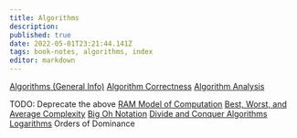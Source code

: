 ```yaml
---
title: Algorithms
description: 
published: true
date: 2022-05-01T23:21:44.141Z
tags: book-notes, algorithms, index
editor: markdown
---
```


[Algorithms (General Info)](/computer-science/algorithms-and-data-structures/algorithms-general)
[Algorithm Correctness](/computer-science/algorithms-and-data-structures/algorithm-correctness)
[Algorithm Analysis](/computer-science/algorithms-and-data-structures/algorithm-analysis)


TODO: Deprecate the above
[RAM Model of Computation](/computer-science/algorithms-and-data-structures/RAM-model-of-computation)
[Best, Worst, and Average Complexity](/computer-science/algorithms-and-data-structures/best-worst-and-average-complexity)
[Big Oh Notation](/computer-science/algorithms-and-data-structures/big-oh-notation)
[Divide and Conquer Algorithms](/computer-science/algorithms-and-data-structures/divide-and-conquer-algorithms)
[Logarithms](/mathematics/Logarithms/)
Orders of Dominance
